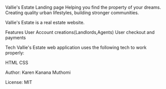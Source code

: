 
Vallie's Estate Landing page
Helping you find the property of your dreams.
Creating quality urban lifestyles, building stronger communities.


Vallie's Estate is a real estate website.


Features
User Account creations(Landlords,Agents)
User checkout and payments

Tech
Vallie's Estate web application uses the following tech to work properly:

HTML
CSS

Author: Karen Kanana Muthomi

License: MIT



